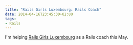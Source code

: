 ```yaml
---
title: "Rails Girls Luxembourg: Rails Coach"
date: 2014-04-16T23:45:30+02:00
tags:
- Rails
---
```


I'm helping [Rails Girls Luxembourg](http://railsgirls.com/luxembourg) as a Rails coach this May.
